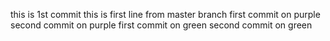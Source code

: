this is 1st commit
this is first line from master branch
first commit on purple
second commit on purple
first commit on green
second commit on green

